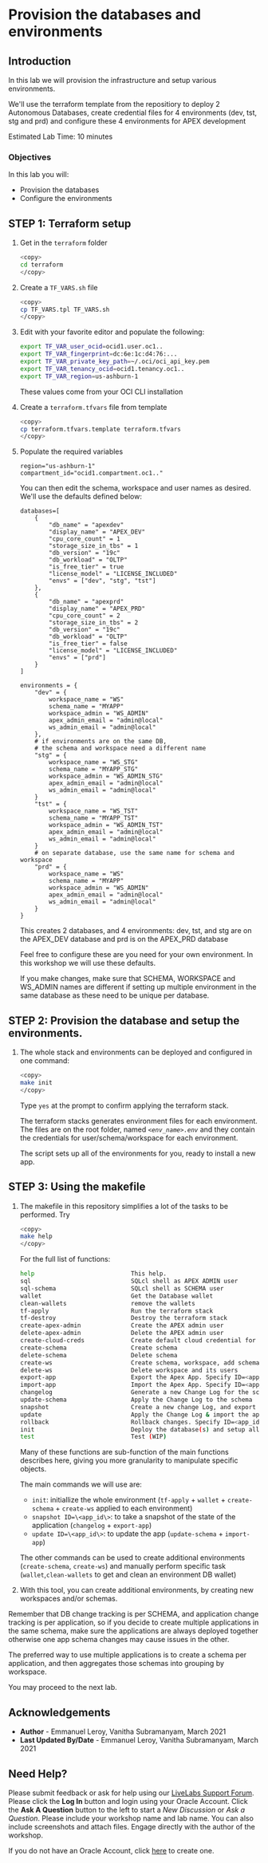 # Provision the databases and environments

## Introduction

In this lab we will provision the infrastructure and setup various environments.

We'll use the terraform template from the repositiory to deploy 2 Autonomous Databases, create credential files for 4 environments (dev, tst, stg and prd) and configure these 4 environments for APEX development

Estimated Lab Time: 10 minutes

### Objectives

In this lab you will:

- Provision the databases
- Configure the environments

## **STEP 1:** Terraform setup

1. Get in the `terraform` folder

    ```bash
    <copy>
    cd terraform
    </copy>
    ```

2. Create a `TF_VARS.sh` file

    ```bash
    <copy>
    cp TF_VARS.tpl TF_VARS.sh
    </copy>
    ```

3. Edit with your favorite editor and populate the following:

    ```bash
    export TF_VAR_user_ocid=ocid1.user.oc1..
    export TF_VAR_fingerprint=dc:6e:1c:d4:76:...
    export TF_VAR_private_key_path=~/.oci/oci_api_key.pem
    export TF_VAR_tenancy_ocid=ocid1.tenancy.oc1..
    export TF_VAR_region=us-ashburn-1
    ```

    These values come from your OCI CLI installation

4. Create a `terraform.tfvars` file from template

    ```bash
    <copy>
    cp terraform.tfvars.template terraform.tfvars
    </copy>
    ```

5. Populate the required variables

    ```
    region="us-ashburn-1"
    compartment_id="ocid1.compartment.oc1.."
    ```

    You can then edit the schema, workspace and user names as desired. We'll use the defaults defined below:

    ```
    databases=[
        {
            "db_name" = "apexdev"
            "display_name" = "APEX_DEV"
            "cpu_core_count" = 1
            "storage_size_in_tbs" = 1
            "db_version" = "19c"
            "db_workload" = "OLTP"
            "is_free_tier" = true
            "license_model" = "LICENSE_INCLUDED"
            "envs" = ["dev", "stg", "tst"]
        },
        {
            "db_name" = "apexprd"
            "display_name" = "APEX_PRD"
            "cpu_core_count" = 2
            "storage_size_in_tbs" = 2
            "db_version" = "19c"
            "db_workload" = "OLTP"
            "is_free_tier" = false
            "license_model" = "LICENSE_INCLUDED"
            "envs" = ["prd"]
        }
    ]

    environments = {
        "dev" = {
            workspace_name = "WS"
            schema_name = "MYAPP"
            workspace_admin = "WS_ADMIN"
            apex_admin_email = "admin@local"
            ws_admin_email = "admin@local"
        },
        # if environments are on the same DB, 
        # the schema and workspace need a different name
        "stg" = {
            workspace_name = "WS_STG"
            schema_name = "MYAPP_STG"
            workspace_admin = "WS_ADMIN_STG"
            apex_admin_email = "admin@local"
            ws_admin_email = "admin@local"
        }
        "tst" = {
            workspace_name = "WS_TST"
            schema_name = "MYAPP_TST"
            workspace_admin = "WS_ADMIN_TST"
            apex_admin_email = "admin@local"
            ws_admin_email = "admin@local"
        }
        # on separate database, use the same name for schema and workspace
        "prd" = {        
            workspace_name = "WS"
            schema_name = "MYAPP"
            workspace_admin = "WS_ADMIN"
            apex_admin_email = "admin@local"
            ws_admin_email = "admin@local"
        }
    }
    ```

    This creates 2 databases, and 4 environments: dev, tst, and stg are on the APEX_DEV database and prd is on the APEX_PRD database

    Feel free to configure these are you need for your own environment. In this workshop we will use these defaults.
    
    If you make changes, make sure that SCHEMA, WORKSPACE and WS_ADMIN names are different if setting up multiple environment in the same database as these need to be unique per database.

## **STEP 2:** Provision the database and setup the environments.

1. The whole stack and environments can be deployed and configured in one command:

    ```bash
    <copy>
    make init
    </copy>
    ```
  
    Type `yes` at the prompt to confirm applying the terraform stack.

    The terraform stacks generates environment files for each environment. The files are on the root folder, named *`<env_name>.env`* and they contain the credentials for user/schema/workspace for each environment.

    The script sets up all of the environments for you, ready to install a new app.

## **STEP 3:** Using the makefile

1. The makefile in this repository simplifies a lot of the tasks to be performed. Try 

    ```bash
    <copy>
    make help
    </copy>
    ```

    For the full list of functions:

    ```bash
    help                           This help.
    sql                            SQLcl shell as APEX ADMIN user
    sql-schema                     SQLcl shell as SCHEMA user
    wallet                         Get the Database wallet
    clean-wallets                  remove the wallets
    tf-apply                       Run the terraform stack
    tf-destroy                     Destroy the terraform stack
    create-apex-admin              Create the APEX admin user
    delete-apex-admin              Delete the APEX admin user
    create-cloud-creds             Create default cloud credential for the APEX ADMIN user to use datapump to Object Storage 
    create-schema                  Create schema
    delete-schema                  Delete schema
    create-ws                      Create schema, workspace, add schema to workspace and create workspace admin user
    delete-ws                      Delete workspace and its users
    export-app                     Export the Apex App. Specify ID=<app_id>
    import-app                     Import the Apex App. Specify ID=<app_id> NEWID=<new_app_id> (defaults to ID)
    changelog                      Generate a new Change Log for the schema
    update-schema                  Apply the Change Log to the schema
    snapshot                       Create a new change Log, and export the app. Specify ID=<app_id>
    update                         Apply the Change Log & import the app. Specify ID=<app_id> NEWID=<new_app_id> (defaults to ID)
    rollback                       Rollback changes. Specify ID=<app_id> NEWID=<new_app_id>
    init                           Deploy the database(s) and setup all the defined environments
    test                           Test (WIP)
    ```

    Many of these functions are sub-function of the main functions describes here, giving you more granularity to manipulate specific objects.

    The main commands we will use are:

    - `init`: initiallize the whole environment (`tf-apply` + `wallet` + `create-schema` + `create-ws` applied to each environment)
    - `snapshot ID=\<app_id\>`: to take a snapshot of the state of the application (`changelog` + `export-app`)
    - `update ID=\<app_id\>`: to update the app (`update-schema` + `import-app`)

    The other commands can be used to create additional environments (`create-schema`, `create-ws`) and manually perform specific task (`wallet`,`clean-wallets` to get and clean an environment DB wallet) 

2. With this tool, you can create additional environments, by creating new workspaces and/or schemas.

  Remember that DB change tracking is per SCHEMA, and application change tracking is per application, so if you decide to create multiple applications in the same schema, make sure the applications are always deployed together otherwise one app schema changes may cause issues in the other. 

  The preferred way to use multiple applications is to create a schema per application, and then aggregates those schemas into grouping by workspace.


You may proceed to the next lab.

## Acknowledgements

 - **Author** - Emmanuel Leroy, Vanitha Subramanyam, March 2021
 - **Last Updated By/Date** - Emmanuel Leroy, Vanitha Subramanyam, March 2021

## Need Help?
Please submit feedback or ask for help using our [LiveLabs Support Forum](https://community.oracle.com/tech/developers/categories/livelabs). Please click the **Log In** button and login using your Oracle Account. Click the **Ask A Question** button to the left to start a *New Discussion* or *Ask a Question*.  Please include your workshop name and lab name.  You can also include screenshots and attach files.  Engage directly with the author of the workshop.

If you do not have an Oracle Account, click [here](https://profile.oracle.com/myprofile/account/create-account.jspx) to create one.
